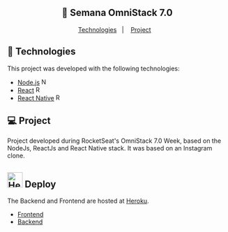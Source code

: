 <h2 align="center">
  🚀 Semana OmniStack 7.0
</h2>

<p align="center">
  <a href="#rocket-technologies">Technologies</a>&nbsp;&nbsp;&nbsp;|&nbsp;&nbsp;&nbsp;
  <a href="#-project">Project</a>&nbsp;&nbsp;&nbsp;
</p>

## :rocket: Technologies

This project was developed with the following technologies:

- [Node.js](https://nodejs.org/en/) <img src="https://raw.githubusercontent.com/alisonglima/semana-omnistack-7/master/node-logo.png" alt="NodeJS" width="15"/>
- [React](https://reactjs.org) <img src="https://raw.githubusercontent.com/alisonglima/semana-omnistack-7/master/react-logo.png" alt="ReactJS" width="15"/>
- [React Native](https://facebook.github.io/react-native/) <img src="https://raw.githubusercontent.com/alisonglima/semana-omnistack-7/master/react-native-logo.png" alt="React Native" width="15"/>

## 💻 Project

Project developed during RocketSeat's OmniStack 7.0 Week, based on the NodeJs, ReactJs and React Native stack. It was based on an Instagram clone.

## <img src="https://raw.githubusercontent.com/alisonglima/semana-omnistack-7/master/heroku-logo.png" alt="Heroku" width="35"/> Deploy 

The Backend and Frontend are hosted at [Heroku](https://www.heroku.com/).
- [Frontend](https://semana-omnistack-7-frontend.herokuapp.com/)
- [Backend](https://semana-omnistack-7-backend.herokuapp.com/)
